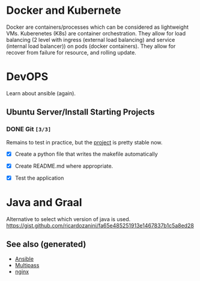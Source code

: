 # Docker and Kubernete

Docker are containers/processes which can be considered as lightweight VMs. Kuberenetes (K8s) are container orchestration. They allow for load balancing (2 level with ingress (external load balancing) and service (internal load balancer)) on pods (docker containers). They allow for recover from failure for resource, and rolling update.


# DevOPS

Learn about ansible (again).


## Ubuntu Server/Install Starting Projects


### DONE Git <code>[3/3]</code>

Remains to test in practice, but the [project](https://github.com/davidpham87/new-ubuntu-config) is pretty stable now.

-   [X] Create a python file that writes the makefile automatically
-   [X] Create README.md where appropriate.
-   [X] Test the application


# Java and Graal

Alternative to select which version of java is used. <https://gist.github.com/ricardozanini/fa65e485251913e1467837b1c5a8ed28>


## See also (generated)

-   [Ansible](20200505093245-ansible.md)
-   [Multipass](20200505093126-multipass.md)
-   [nginx](20200505112918-nginx.md)

